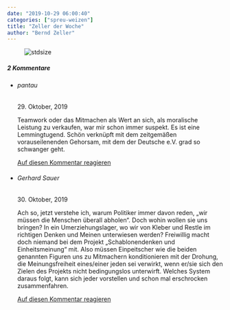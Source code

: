 ```yaml
---
date: "2019-10-29 06:00:40"
categories: ["spreu-weizen"]
title: "Zeller der Woche"
author: "Bernd Zeller"
---
```



<figure>
<img src="https://www.publicomag.com/wp-content/uploads/2019/10/Systemfrage.jpg" alt=stdsize>
</figure>


<!--more-->
<h5 class="comments-h">
2 Kommentare </h5>
<ul class="commentlist">
<li class="comment even thread-even depth-1 clearfix" id="li-comment-19886">
<h6 class="author">pantau</h6> <span class="date">29. Oktober, 2019</span>



Teamwork oder das Mitmachen als Wert an sich, als moralische Leistung zu verkaufen, war mir schon immer suspekt. Es ist eine Lemmingtugend. Schön verknüpft mit dem zeitgemäßen vorauseilenenden Gehorsam, mit dem der Deutsche e.V. grad so schwanger geht.

<a rel="nofollow" class="comment-reply-link" href="#comment-19886" data-commentid="19886" data-postid="9942" data-belowelement="comment-19886" data-respondelement="respond" data-replyto="Antworte auf pantau" aria-label="Antworte auf pantau">Auf diesen Kommentar reagieren</a> 


</li>
<li class="comment odd alt thread-odd thread-alt depth-1 clearfix" id="li-comment-20003">
<h6 class="author">Gerhard Sauer</h6> <span class="date">30. Oktober, 2019</span>



Ach so, jetzt verstehe ich, warum Politiker immer davon reden, „wir müssen die Menschen überall abholen“. Doch wohin wollen sie uns bringen? In ein Umerziehungslager, wo wir von Kleber und Restle im richtigen Denken und Meinen unterwiesen werden? Freiwillig macht doch niemand bei dem Projekt „Schablonendenken und Einheitsmeinung“ mit. Also müssen Einpeitscher wie die beiden genannten Figuren uns zu Mitmachern konditionieren mit der Drohung, die Meinungsfreiheit eines/einer jeden sei verwirkt, wenn er/sie sich den Zielen des Projekts nicht bedingungslos unterwirft. Welches System daraus folgt, kann sich jeder vorstellen und schon mal erschrocken zusammenfahren.

<a rel="nofollow" class="comment-reply-link" href="#comment-20003" data-commentid="20003" data-postid="9942" data-belowelement="comment-20003" data-respondelement="respond" data-replyto="Antworte auf Gerhard Sauer" aria-label="Antworte auf Gerhard Sauer">Auf diesen Kommentar reagieren</a> 


</li>
</ul>
